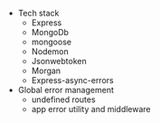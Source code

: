 - Tech stack
  - Express
  - MongoDb
  - mongoose
  - Nodemon
  - Jsonwebtoken
  - Morgan
  - Express-async-errors
- Global error management
  - undefined routes
  - app error utility and middleware
